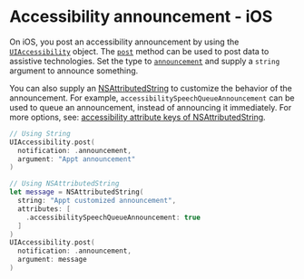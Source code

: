 # Accessibility announcement - iOS

On iOS, you post an accessibility announcement by using the [`UIAccessibility`](https://developer.apple.com/documentation/uikit/uiaccessibility) object. The [`post`](https://developer.apple.com/documentation/uikit/uiaccessibility/1615194-post) method can be used to post data to assistive technologies. Set the type to [`announcement`](https://developer.apple.com/documentation/uikit/uiaccessibility/notification/1620176-announcement) and supply a `string` argument to announce something.

You can also supply an [NSAttributedString](https://developer.apple.com/documentation/foundation/nsattributedstring) to customize the behavior of the announcement. For example, `accessibilitySpeechQueueAnnouncement` can be used to queue an announcement, instead of announcing it immediately. For more options, see: [accessibility attribute keys of NSAttributedString](https://developer.apple.com/documentation/foundation/nsattributedstring/key#3665798).

```swift
// Using String
UIAccessibility.post(
  notification: .announcement, 
  argument: "Appt announcement"
)

// Using NSAttributedString
let message = NSAttributedString(
  string: "Appt customized announcement", 
  attributes: [
    .accessibilitySpeechQueueAnnouncement: true
  ]
)
UIAccessibility.post(
  notification: .announcement, 
  argument: message
)
```
